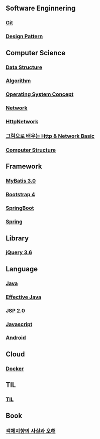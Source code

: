## Software Enginnering

### [Git](GIT/README.md)

### [Design Pattern](DesignPattern/README.md)

## Computer Science

### [Data Structure](DataStructure/README.md)

### [Algorithm](Algorithm/README.md)

### [Operating System Concept](OS/README.md)

### [Network](Network/README.md)

### [HttpNetwork](HttpNetwork/README.md)

### [그림으로 배우는 Http & Network Basic](HttpNetworkBasic/README.md)

### [Computer Structure](ComputerStructure/README.md)

## Framework

### [MyBatis 3.0](MyBatis/README.md)

### [Bootstrap 4](Bootstrap/README.md)

### [SpringBoot](SpringBoot/README.md)

### [Spring](Spring/README.md)

## Library

### [jQuery 3.6](Jquery/README.md)

## Language

### [Java](Java/README.md)

### [Effective Java](EffectiveJava/README.md)

### [JSP 2.0](JSP/README.md)

### [Javascript](JavaScript/README.md)

### [Android](https://github.com/yonghwankim-dev/android-basic.git)

## Cloud

### [Docker](Docker/README.md)

## TIL

### [TIL](TIL/README.md)

## Book

### [객체지향의 사실과 오해](객체지향의사실과오해/README.md)
